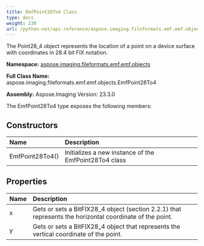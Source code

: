 ```yaml
---
title: EmfPoint28To4 Class
type: docs
weight: 230
url: /python-net/api-reference/aspose.imaging.fileformats.emf.emf.objects/emfpoint28to4/
---
```


The Point28_4 object represents the location of a point on a device surface with coordinates in 28.4 bit FIX notation.

**Namespace:** [aspose.imaging.fileformats.emf.emf.objects](/imaging/python-net/api-reference/aspose.imaging.fileformats.emf.emf.objects/)

**Full Class Name:** aspose.imaging.fileformats.emf.emf.objects.EmfPoint28To4

**Assembly:**  Aspose.Imaging Version: 23.3.0

The EmfPoint28To4 type exposes the following members:
## **Constructors**
|**Name**|**Description**|
| :- | :- |
|EmfPoint28To4()|Initializes a new instance of the EmfPoint28To4 class|
## **Properties**
|**Name**|**Description**|
| :- | :- |
|x|Gets or sets a BitFIX28_4 object (section 2.2.1) that represents the horizontal coordinate of the point.|
|y|Gets or sets a BitFIX28_4 object that represents the vertical coordinate of the point.|
